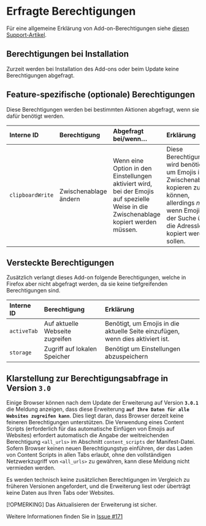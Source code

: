 # Erfragte Berechtigungen

Für eine allgemeine Erklärung von Add-on-Berechtigungen siehe [diesen Support-Artikel](https://support.mozilla.org/de/kb/berechtigungsdialoge-der-firefox-erweiterungen).

## Berechtigungen bei Installation

Zurzeit werden bei Installation des Add-ons oder beim Update keine Berechtigungen abgefragt.

## Feature-spezifische (optionale) Berechtigungen

Diese Berechtigungen werden bei bestimmten Aktionen abgefragt, wenn sie dafür benötigt werden.

| Interne ID       | Berechtigung          | Abgefragt bei/wenn…                                                                                                                                 | Erklärung                                                                                                                                                                                                                                                          |
|:-----------------|:----------------------|:----------------------------------------------------------------------------------------------------------------------------------------------------|:-------------------------------------------------------------------------------------------------------------------------------------------------------------------------------------------------------------------------------------------------------------------|
| `clipboardWrite` | Zwischenablage ändern | Wenn eine Option in den Einstellungen aktiviert wird, bei der Emojis auf spezielle Weise in die Zwischenablage kopiert werden müssen. | Diese Berechtigung wird benötigt, um Emojis in die Zwischenablage kopieren zu können, allerdings _nur_ wenn Emojis bei der Suche über die Adressleiste kopiert werden sollen. |

## Versteckte Berechtigungen

Zusätzlich verlangt dieses Add-on folgende Berechtigungen, welche in Firefox aber nicht abgefragt werden, da sie keine tiefgreifenden Berechtigungen sind.

| Interne ID  | Berechtigung                    | Erklärung                                                                      |
|:------------|:--------------------------------|:-------------------------------------------------------------------------------|
| `activeTab` | Auf aktuelle Webseite zugreifen | Benötigt, um Emojis in die aktuelle Seite einzufügen, wenn dies aktiviert ist. |
| `storage`   | Zugriff auf lokalen Speicher    | Benötigt um Einstellungen abzuspeichern                                        |

## Klarstellung zur Berechtigungsabfrage in Version `3.0`

Einige Browser können nach dem Update der Erweiterung auf Version **`3.0.1`** die Meldung anzeigen, dass diese Erweiterung **`auf Ihre Daten für alle Websites zugreifen kann`**.
Dies liegt daran, dass Browser derzeit keine feineren Berechtigungen unterstützen. Die Verwendung eines Content Scripts (erforderlich für das automatische Einfügen von Emojis auf Websites) erfordert automatisch die Angabe der weitreichenden Berechtigung `<all_urls>` im Abschnitt `content_scripts` der Manifest-Datei.
Sofern Browser keinen neuen Berechtigungstyp einführen, der das Laden von Content Scripts in allen Tabs erlaubt, ohne den vollständigen Netzwerkzugriff von `<all_urls>` zu gewähren, kann diese Meldung nicht vermieden werden.

Es werden technisch keine zusätzlichen Berechtigungen im Vergleich zu früheren Versionen angefordert, und die Erweiterung liest oder überträgt keine Daten aus Ihren Tabs oder Websites.

[!OPMERKING]
Das Aktualisieren der Erweiterung ist sicher.

Weitere Informationen finden Sie in [Issue #171](https://github.com/rugk/awesome-emoji-picker/issues/171)